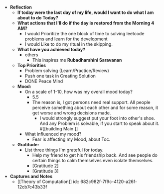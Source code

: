 - **Reflection**
	- **If today were the last day of my life, would I want to do what I am about to do Today?**
	- **What actions that I'll do if the day is restored from the Morning 4 AM?**
		- I would Prioritize the one block of time to solving leetcode problems and learn for the development
		- I would Like to do my ritual in the skipping.
	- **What have you achieved today?**
		- others
			- This inspires me **Rubadharshini Saravanan**
	- **Top Priorities**
		- Problem solving (Learn/Practice/Review)
		- Push one task in Creating Solution
		- DONE Peace Mind
	- **Mood:**
		- On a scale of 1-10, how was my overall mood today?
			- 5.5
			- The reason is, I got persons need real support. All people perceive something about each other and for some reason, it get worse and wrong decisions made.
				- I would strongly suggest put your foot into other's shoe. And any Problem is solvable, if you start to speak about it. #[[building Main ]]
		- What influenced my mood?
			- Fear is affecting my Mood, about Toc.
	- **Gratitude:**
		- List three things I'm grateful for today.
			- Help my friend to get his friendship back. And see people do certain things to calm themselves even isolate themselves.
			- [Gratitude 2]
			- [Gratitude 3]
- **Captures and Notes**
	- [[Theory of Computation]]
	  id:: 682c982f-7f9c-4120-a26f-12cb7c43b33f
